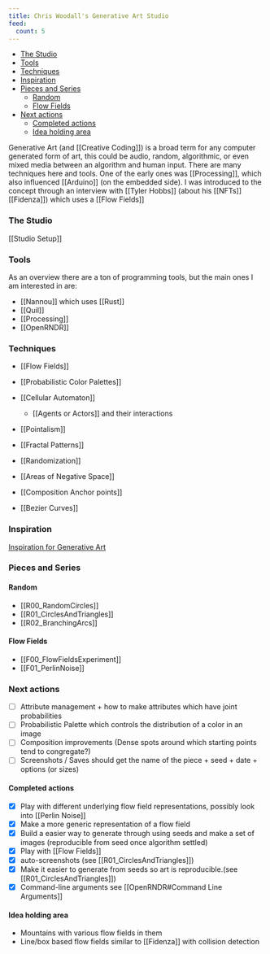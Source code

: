 ```yaml
---
title: Chris Woodall's Generative Art Studio
feed:
  count: 5
---
```


- [The Studio](#the-studio)
- [Tools](#tools)
- [Techniques](#techniques)
- [Inspiration](#inspiration)
- [Pieces and Series](#pieces-and-series)
	- [Random](#random)
	- [Flow Fields](#flow-fields)
- [Next actions](#next-actions)
	- [Completed actions](#completed-actions)
	- [Idea holding area](#idea-holding-area)


Generative Art (and [[Creative Coding]]) is a broad term for any computer generated form of art, this could be audio, random, algorithmic, or even mixed media between an algorithm and human input. There are many techniques here and tools. One of the early ones was [[Processing]], which also influenced [[Arduino]] (on the embedded side). I was introduced to the concept through an interview with [[Tyler Hobbs]] (about his [[NFTs]] [[Fidenza]]) which uses a [[Flow Fields]]

### The Studio

[[Studio Setup]]

### Tools

As an overview there are a ton of programming tools, but the main ones I am interested in are:

- [[Nannou]] which uses [[Rust]]
- [[Quil]]
- [[Processing]]
- [[OpenRNDR]]

### Techniques

- [[Flow Fields]]
- [[Probabilistic Color Palettes]]
- [[Cellular Automaton]] 
	- [[Agents or Actors]] and their interactions

- [[Pointalism]]
- [[Fractal Patterns]]
- [[Randomization]]
- [[Areas of Negative Space]]
- [[Composition Anchor points]]
- [[Bezier Curves]]


### Inspiration
[Inspiration for Generative Art](https://raindrop.io/cjwoodall/generative-art-and-creative-coding-18915276)

### Pieces and Series

#### Random

- [[R00_RandomCircles]]
- [[R01_CirclesAndTriangles]]
- [[R02_BranchingArcs]]

#### Flow Fields

- [[F00_FlowFieldsExperiment]]
- [[F01_PerlinNoise]]


### Next actions

- [ ] Attribute management + how to make attributes which have joint probabilities
- [ ] Probabilistic Palette which controls the distribution of a color in an image
- [ ] Composition improvements (Dense spots around which starting points tend to congregate?)
- [ ] Screenshots / Saves should get the name of the piece + seed + date + options (or sizes)

#### Completed actions
- [x] Play with different underlying flow field representations, possibly look into [[Perlin Noise]]
- [x] Make a more generic representation of a flow field
- [x] Build a easier way to generate through using seeds and make a set of images (reproducible from seed once algorithm settled)
- [x] Play with [[Flow Fields]]
- [x] auto-screenshots (see [[R01_CirclesAndTriangles]])
- [x] Make it easier to generate from seeds so art is reproducible.(see [[R01_CirclesAndTriangles]])
- [x] Command-line arguments see [[OpenRNDR#Command Line Arguments]]

#### Idea holding area

- Mountains with various flow fields in them
- Line/box based flow fields similar to [[Fidenza]] with collision detection